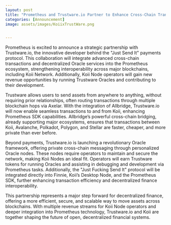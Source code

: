```yaml
---
layout: post
title: "Prometheus and Trustware.io Partner to Enhance Cross-Chain Transactions and Oracle Services"
categories: [Announcement]
image: assets/images/KoiixTrustWare.png


---
```


Prometheus is excited to announce a strategic partnership with Trustware.io, the innovative developer behind the "Just Send It" payments protocol. This collaboration will integrate advanced cross-chain transactions and decentralized Oracle services into the Prometheus ecosystem, strengthening interoperability across major blockchains, including Koii Network. Additionally, Koii Node operators will gain new revenue opportunities by running Trustware Oracles and contributing to their development.

Trustware allows users to send assets from anywhere to anything, without requiring prior relationships, often routing transactions through multiple blockchain hops via Axelar. With the integration of Allbridge, Trustware.io will now enable seamless transactions to and from Koii, enhancing Prometheus SDK capabilities. Allbridge’s powerful cross-chain bridging, already supporting major ecosystems, ensures that transactions between Koii, Avalanche, Polkadot, Polygon, and Stellar are faster, cheaper, and more private than ever before.

Beyond payments, Trustware.io is launching a revolutionary Oracle framework, offering private cross-chain messaging through personalized Oracle nodes. These nodes require operators to maintain and secure the network, making Koii Nodes an ideal fit. Operators will earn Trustware tokens for running Oracles and assisting in debugging and development via Prometheus tasks. Additionally, the "Just Fucking Send It" protocol will be integrated directly into Finnie, Koii’s Desktop Node, and the Prometheus SDK, further enhancing transaction efficiency and decentralized finance interoperability.

This partnership represents a major step forward for decentralized finance, offering a more efficient, secure, and scalable way to move assets across blockchains. With multiple revenue streams for Koii Node operators and deeper integration into Prometheus technology, Trustware.io and Koii are together shaping the future of open, decentralized financial systems.



